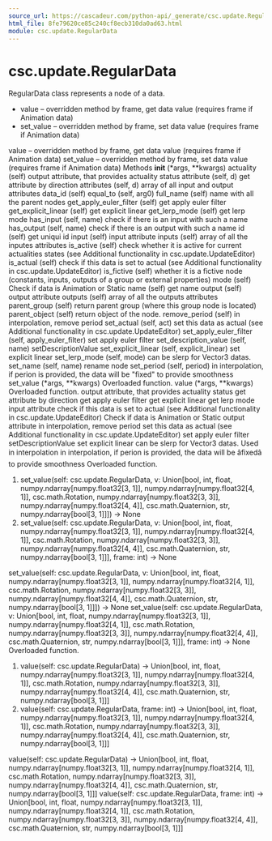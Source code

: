 ```yaml
---
source_url: https://cascadeur.com/python-api/_generate/csc.update.RegularData.html
html_file: 8fe79620ce85c240cf8ecb310da0ad63.html
module: csc.update.RegularData
---
```


# csc.update.RegularData 

RegularData class represents a node of a data.
- value – overridden method by frame, get data value (requires frame if Animation data)
- set_value – overridden method by frame, set data value (requires frame if Animation data)

value – overridden method by frame, get data value (requires frame if Animation data) set_value – overridden method by frame, set data value (requires frame if Animation data) Methods __init__ (*args, **kwargs) actuality (self) output attribute, that provides actuality status attribute (self, d) get attribute by direction attributes (self, d) array of all input and output attributes data_id (self) equal_to (self, arg0) full_name (self) name with all the parent nodes get_apply_euler_filter (self) get apply euler filter get_explicit_linear (self) get explicit linear get_lerp_mode (self) get lerp mode has_input (self, name) check if there is an input with such a name has_output (self, name) check if there is an output with such a name id (self) get uniqui id input (self) input attribute inputs (self) array of all the inputes attributes is_active (self) check whether it is active for current actualities states (see Additional functionality in csc.update.UpdateEditor) is_actual (self) check if this data is set to actual (see Additional functionality in csc.update.UpdateEditor) is_fictive (self) whether it is a fictive node (constants, inputs, outputs of a group or external properties) mode (self) Check if data is Animation or Static name (self) get name output (self) output attribute outputs (self) array of all the outputs attributes parent_group (self) return parent group (where this group node is located) parent_object (self) return object of the node. remove_period (self) in interpolation, remove period set_actual (self, act) set this data as actual (see Additional functionality in csc.update.UpdateEditor) set_apply_euler_filter (self, apply_euler_filter) set apply euler filter set_description_value (self, name) setDescriptionValue set_explicit_linear (self, explicit_linear) set explicit linear set_lerp_mode (self, mode) can be slerp for Vector3 datas. set_name (self, name) rename node set_period (self, period) in interpolation, if perion is provided, the data will be "fixed" to provide smoothness set_value (*args, **kwargs) Overloaded function. value (*args, **kwargs) Overloaded function. output attribute, that provides actuality status get attribute by direction get apply euler filter get explicit linear get lerp mode input attribute check if this data is set to actual (see Additional functionality in csc.update.UpdateEditor) Check if data is Animation or Static output attribute in interpolation, remove period set this data as actual (see Additional functionality in csc.update.UpdateEditor) set apply euler filter setDescriptionValue set explicit linear can be slerp for Vector3 datas. Used in interpolation in interpolation, if perion is provided, the data will be âfixedâ to provide smoothness Overloaded function.
1. set_value(self: csc.update.RegularData, v: Union[bool, int, float, numpy.ndarray[numpy.float32[3, 1]], numpy.ndarray[numpy.float32[4, 1]], csc.math.Rotation, numpy.ndarray[numpy.float32[3, 3]], numpy.ndarray[numpy.float32[4, 4]], csc.math.Quaternion, str, numpy.ndarray[bool[3, 1]]]) -> None
2. set_value(self: csc.update.RegularData, v: Union[bool, int, float, numpy.ndarray[numpy.float32[3, 1]], numpy.ndarray[numpy.float32[4, 1]], csc.math.Rotation, numpy.ndarray[numpy.float32[3, 3]], numpy.ndarray[numpy.float32[4, 4]], csc.math.Quaternion, str, numpy.ndarray[bool[3, 1]]], frame: int) -> None

set_value(self: csc.update.RegularData, v: Union[bool, int, float, numpy.ndarray[numpy.float32[3, 1]], numpy.ndarray[numpy.float32[4, 1]], csc.math.Rotation, numpy.ndarray[numpy.float32[3, 3]], numpy.ndarray[numpy.float32[4, 4]], csc.math.Quaternion, str, numpy.ndarray[bool[3, 1]]]) -> None set_value(self: csc.update.RegularData, v: Union[bool, int, float, numpy.ndarray[numpy.float32[3, 1]], numpy.ndarray[numpy.float32[4, 1]], csc.math.Rotation, numpy.ndarray[numpy.float32[3, 3]], numpy.ndarray[numpy.float32[4, 4]], csc.math.Quaternion, str, numpy.ndarray[bool[3, 1]]], frame: int) -> None Overloaded function.
1. value(self: csc.update.RegularData) -> Union[bool, int, float, numpy.ndarray[numpy.float32[3, 1]], numpy.ndarray[numpy.float32[4, 1]], csc.math.Rotation, numpy.ndarray[numpy.float32[3, 3]], numpy.ndarray[numpy.float32[4, 4]], csc.math.Quaternion, str, numpy.ndarray[bool[3, 1]]]
2. value(self: csc.update.RegularData, frame: int) -> Union[bool, int, float, numpy.ndarray[numpy.float32[3, 1]], numpy.ndarray[numpy.float32[4, 1]], csc.math.Rotation, numpy.ndarray[numpy.float32[3, 3]], numpy.ndarray[numpy.float32[4, 4]], csc.math.Quaternion, str, numpy.ndarray[bool[3, 1]]]

value(self: csc.update.RegularData) -> Union[bool, int, float, numpy.ndarray[numpy.float32[3, 1]], numpy.ndarray[numpy.float32[4, 1]], csc.math.Rotation, numpy.ndarray[numpy.float32[3, 3]], numpy.ndarray[numpy.float32[4, 4]], csc.math.Quaternion, str, numpy.ndarray[bool[3, 1]]] value(self: csc.update.RegularData, frame: int) -> Union[bool, int, float, numpy.ndarray[numpy.float32[3, 1]], numpy.ndarray[numpy.float32[4, 1]], csc.math.Rotation, numpy.ndarray[numpy.float32[3, 3]], numpy.ndarray[numpy.float32[4, 4]], csc.math.Quaternion, str, numpy.ndarray[bool[3, 1]]]